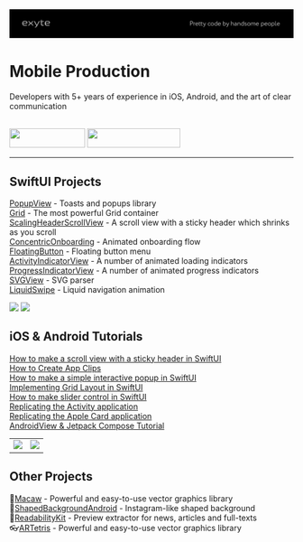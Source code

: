 <img src="https://raw.githubusercontent.com/exyte/media/master/common/header.png">
<p><h1 align="left">Mobile Production</h1></p>
Developers with 5+ years of experience in iOS, Android, and the art of clear communication

</br><a href="https://exyte.com/contacts"><img src="https://i.imgur.com/vGjsQPt.png" width="134" height="34"></a> <a href="https://twitter.com/exyteHQ"><img src="https://i.imgur.com/DngwSn1.png" width="165" height="34"></a>

___

## SwiftUI Projects

[PopupView](https://github.com/exyte/PopupView) - Toasts and popups library    
[Grid](https://github.com/exyte/Grid) - The most powerful Grid container   
[ScalingHeaderScrollView](https://github.com/exyte/ScalingHeaderScrollView) - A scroll view with a sticky header which shrinks as you scroll   
[ConcentricOnboarding](https://github.com/exyte/ConcentricOnboarding) - Animated onboarding flow   
[FloatingButton](https://github.com/exyte/FloatingButton) - Floating button menu    
[ActivityIndicatorView](https://github.com/exyte/ActivityIndicatorView) - A number of animated loading indicators    
[ProgressIndicatorView](https://github.com/exyte/ProgressIndicatorView) - A number of animated progress indicators    
[SVGView](https://github.com/exyte/SVGView) - SVG parser   
[LiquidSwipe](https://github.com/exyte/LiquidSwipe) - Liquid navigation animation   

<img src="https://raw.githubusercontent.com/exyte/ConcentricOnboarding/master/demo.gif" width="300" /> <img src="https://raw.githubusercontent.com/exyte/media/master/LiquidSwipe/demo.gif" width="300" />

## iOS & Android Tutorials

[How to make a scroll view with a sticky header in SwiftUI](https://exyte.com/blog/swiftui-tutorial-scaling-header)   
[How to Create App Clips](https://exyte.com/blog/how-to-create-app-clips)   
[How to make a simple interactive popup in SwiftUI](https://exyte.com/blog/swiftui-tutorial-popupview-library)   
[Implementing Grid Layout in SwiftUI](https://exyte.com/blog/implementing-grid-layout-in-swiftui)   
[How to make slider control in SwiftUI](https://exyte.com/blog/swiftui-tutorial-slider-control)   
[Replicating the Activity application](https://exyte.com/blog/swiftui-tutorial-replicating-activity-application)   
[Replicating the Apple Card application](https://exyte.com/blog/replicating-apple-card-application-using-swiftui)   
[AndroidView & Jetpack Compose Tutorial](https://exyte.com/blog/androidview-jetpack-compose-tutorial)   

<table>
        <tr>
            <td>
               <img src="https://raw.githubusercontent.com/exyte/ARTetris/master/demo.gif" width="300" />
            </td>
            <td>
               <img src="https://raw.githubusercontent.com/exyte/Macaw/master/demo.gif" width="300" />
            </td>
        </tr>
</table>

## Other Projects

📱[Macaw](https://github.com/exyte/Macaw) - Powerful and easy-to-use vector graphics library   
👾[ShapedBackgroundAndroid](https://github.com/exyte/ShapedBackgroundAndroid) - Instagram-like shaped background   
📱[ReadabilityKit](https://github.com/exyte/ReadabilityKit) - Preview extractor for news, articles and full-texts   
👓[ARTetris](https://github.com/exyte/Macaw) - Powerful and easy-to-use vector graphics library   


